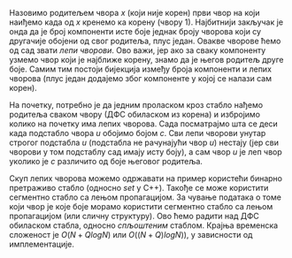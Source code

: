 ﻿Назовимо родитељем чвора $x$ (који није корен) први чвор на који наиђемо када од $x$ кренемо ка корену (чвору $1$). Најбитнији закључак је онда да је број компоненти исте боје једнак броју чворова који су другачије обојени од свог родитеља, плус један. Овакве чворове ћемо од сад звати *лепи чворови*. Ово важи, јер ако за сваку компоненту узмемо чвор који је најближе корену, знамо да је његов родитељ друге боје. Самим тим постоји бијекција између броја компоненти и лепих чворова (плус један додајемо због компоненте у којој се налази сам корен).

На почетку, потребно је да једним проласком кроз стабло нађемо родитеља сваком чвору (ДФС обиласком из корена) и избројимо колико на почетку има лепих чворова. Сада посматрајмо шта се деси када подстабло чвора $u$ обојимо бојом $c$. Сви лепи чворови унутар строгог подстабла $u$ (подстабла не рачунајући чвор $u$) нестају (јер сви чворови у том подстаблу сад имају исту боју), а сам чвор $u$ је леп чвор уколико је $c$ различито од боје његовог родитеља. 

Скуп лепих чворова можемо одржавати на пример користећи бинарно претраживо стабло (односно *set* у C++). Такође се може користити сегментно стабло са лењом пропагацијом. За чување података о томе који чвор је које боје морамо користити сегментно стабло са лењом пропагацијом (или сличну структуру). Ово ћемо радити над ДФС обиласком стабла, односно *спљоштеним* стаблом. Крајња временска сложеност је $O(N+QlogN)$ или $O((N+Q)logN))$, у зависности од имплементације.
